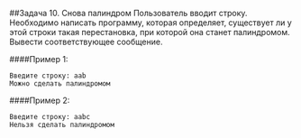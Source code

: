 ##Задача 10. Снова палиндром
Пользователь вводит строку. Необходимо написать программу, которая определяет, существует ли у этой строки такая перестановка, при которой она станет палиндромом. Вывести соответствующее сообщение.

####Пример 1:
````
Введите строку: aab
Можно сделать палиндромом
````

####Пример 2:
````
Введите строку: aabc
Нельзя сделать палиндромом
````
